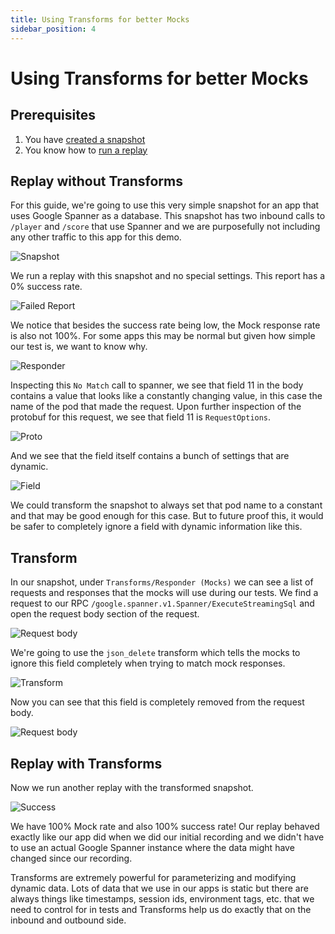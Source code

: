 ```yaml
---
title: Using Transforms for better Mocks
sidebar_position: 4
---
```


# Using Transforms for better Mocks

## Prerequisites
1. You have [created a snapshot](../../creating-a-snapshot.md)
2. You know how to [run a replay](../../)


## Replay without Transforms

For this guide, we're going to use this very simple snapshot for an app that uses Google Spanner as a database. This snapshot has two inbound calls to `/player` and `/score` that use Spanner and we are purposefully not including any other traffic to this app for this demo.

![Snapshot](./edit-sig/snapshot.png)

We run a replay with this snapshot and no special settings. This report has a 0% success rate.

![Failed Report](./edit-sig/failed-report.png)

We notice that besides the success rate being low, the Mock response rate is also not 100%. For some apps this may be normal but given how simple our test is, we want to know why.

![Responder](./edit-sig/responder-miss.png)

Inspecting this `No Match` call to spanner, we see that field 11 in the body contains a value that looks like a constantly changing value, in this case the name of the pod that made the request. Upon further inspection of the protobuf for this request, we see that field 11 is `RequestOptions`.

![Proto](./edit-sig/proto-message.png)

And we see that the field itself contains a bunch of settings that are dynamic.

![Field](./edit-sig/proto-field.png)

We could transform the snapshot to always set that pod name to a constant and that may be good enough for this case. But to future proof this, it would be safer to completely ignore a field with dynamic information like this.

## Transform

In our snapshot, under `Transforms/Responder (Mocks)` we can see a list of requests and responses that the mocks will use during our tests. We find a request to our RPC `/google.spanner.v1.Spanner/ExecuteStreamingSql` and open the request body section of the request.

![Request body](./edit-sig/pre-delete.png)

We're going to use the `json_delete` transform which tells the mocks to ignore this field completely when trying to match mock responses.

![Transform](./edit-sig/transform.png)

Now you can see that this field is completely removed from the request body.

![Request body](./edit-sig/post-delete.png)

## Replay with Transforms

Now we run another replay with the transformed snapshot.

![Success](./edit-sig/success.png)

We have 100% Mock rate and also 100% success rate! Our replay behaved exactly like our app did when we did our initial recording and we didn't have to use an actual Google Spanner instance where the data might have changed since our recording.

Transforms are extremely powerful for parameterizing and modifying dynamic data. Lots of data that we use in our apps is static but there are always things like timestamps, session ids, environment tags, etc. that we need to control for in tests and Transforms help us do exactly that on the inbound and outbound side.
